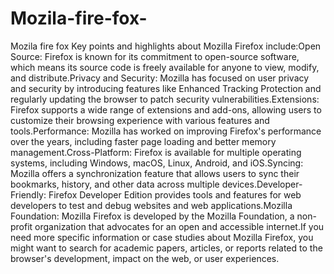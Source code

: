 # Mozila-fire-fox-
Mozila fire fox 
Key points and highlights about Mozilla Firefox include:Open Source: Firefox is known for its commitment to open-source software, which means its source code is freely available for anyone to view, modify, and distribute.Privacy and Security: Mozilla has focused on user privacy and security by introducing features like Enhanced Tracking Protection and regularly updating the browser to patch security vulnerabilities.Extensions: Firefox supports a wide range of extensions and add-ons, allowing users to customize their browsing experience with various features and tools.Performance: Mozilla has worked on improving Firefox's performance over the years, including faster page loading and better memory management.Cross-Platform: Firefox is available for multiple operating systems, including Windows, macOS, Linux, Android, and iOS.Syncing: Mozilla offers a synchronization feature that allows users to sync their bookmarks, history, and other data across multiple devices.Developer-Friendly: Firefox Developer Edition provides tools and features for web developers to test and debug websites and web applications.Mozilla Foundation: Mozilla Firefox is developed by the Mozilla Foundation, a non-profit organization that advocates for an open and accessible internet.If you need more specific information or case studies about Mozilla Firefox, you might want to search for academic papers, articles, or reports related to the browser's development, impact on the web, or user experiences.
